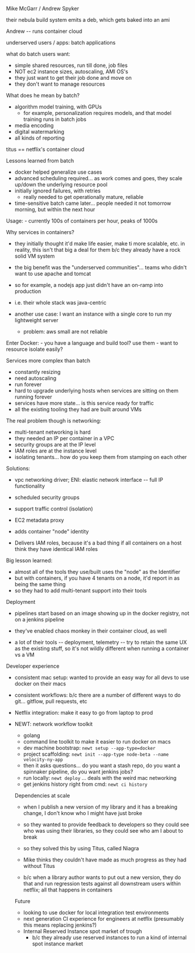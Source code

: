 Mike McGarr / Andrew Spyker

their nebula build system emits a deb, which gets baked into an ami

Andrew -- runs container cloud

underserved users / apps: batch applications

what do batch users want:

- simple shared resources, run till done, job files
- NOT ec2 instance sizes, autoscaling, AMI OS's
- they just want to get their job done and move on
- they don't want to manage resources

What does he mean by batch?

- algorithm model training, with GPUs
  - for example, personalization requires models, and that model training runs in batch jobs
- media encoding
- digital watermarking
- all kinds of reporting

titus == netflix's container cloud


Lessons learned from batch
  - docker helped generalize use cases
  - advanced scheduling required... as work comes and goes, they scale up/down the underlying resource pool
  - initially ignored failures, with retries
     - really needed to get operationally mature, reliable
  - time-sensitive batch came later... people needed it not tomorrow morning, but within the next hour
  
  Usage:
    - currently 100s of containers per hour, peaks of 1000s
    
   
  Why services in containers?
  
  - they initially thought it'd make life easier, make ti more scalable, etc. 
  in reality, this isn't that big a deal for them b/c they already have a rock solid VM system
  
  - the big benefit was the "underserved communities"... teams who didn't want to use apache and tomcat
  - so for example, a nodejs app just didn't have an on-ramp into production
  - i.e. their whole stack was java-centric
  - another use case: I want an instance with a single core to run my lightweight server
    - problem: aws small are not reliable
    
  Enter Docker:
    - you have a language and build tool? use them
    - want to resource isolate easily? 
    
  Services more complex than batch
   - constantly resizing
   - need autoscaling
   - run forever
   - hard to upgrade underlying hosts when services are sitting on them running forever
   - services have more state... is this service ready for traffic
   - all the existing tooling they had are built around VMs
   
  The real problem though is networking:
  
   - multi-tenant networking is hard
   - they needed an IP per container in a VPC
   - security groups are at the IP level
   - IAM roles are at the instance level
   - isolating tenants... how do you keep them from stamping on each other
   
 Solutions:
 
  - vpc networking driver; ENI: elastic network interface -- full IP functionality
  - scheduled security groups
  - support traffic control (isolation)
  
  - EC2 metadata proxy
   - adds container "node" identity
   - Delivers IAM roles, because it's a bad thing if all containers on a host think they have identical IAM roles
   
 Big lesson learned:
 
 - almost all of the tools they use/built uses the "node" as the Identifier
 - but with containers, if you have 4 tenants on a node, it'd report in as being the same thing
 - so they had to add multi-tenant support into their tools
 
 
 Deployment
 
 - pipelines start based on an image showing up in the docker registry, not on a jenkins pipeline
 
- they've enabled chaos monkey in their container cloud, as well
- a lot of their tools -- deployment, telemetry -- try to retain the same UX as the existing stuff, so it's not wildly different when running a container vs a VM


Developer experience

- consistent mac setup: wanted to provide an easy way for all devs to use docker on their macs
- consistent workflows: b/c there are a number of different ways to do git... gitflow, pull requests, etc
- Netflix integration: make it easy to go from laptop to prod

- NEWT: network workflow toolkit
  - golang
  - command line toolkit to make it easier to run docker on macs
  - dev machine bootstrap: `newt setup --app-type=docker`
  - project scaffolding: `newt init --app-type node-beta --name velocity-ny-app`
  - then it asks questions... do you want a stash repo, do you want a spinnaker pipeline, do you want jenkins jobs?
  - run locally: `newt deploy` ... deals with the weird mac networking
  - get jenkins history right from cmd: `newt ci history`
  
  
  Dependencies at scale
  
  - when I publish a new version of my library and it has a breaking change, I don't know who I might have just broke
  - so they wanted to provide feedback to developers so they could see who was using their libraries, so they could see who am I about to break
  
  - so they solved this by using Titus, called Niagra
  - Mike thinks they couldn't have made as much progress as they had without Titus
  - b/c when a library author wants to put out a new version, they do that and run regression tests against all downstream users within netflix; all that happens in containers
  
  
  Future
  
  - looking to use docker for local integration test environments
  - next generation CI experience for engineers at netflix (presumably this means replacing jenkins?)
  - Internal Reserved Instance spot market of trough
    - b/c they already use reserved instances to run a kind of internal spot instance market